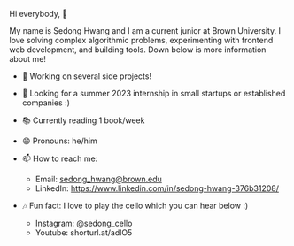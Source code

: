 Hi everybody, 👋

My name is Sedong Hwang and I am a current junior at Brown University. I love solving complex algorithmic problems, experimenting with frontend web development, and building tools. Down below is more information about me!

- 🎯 Working on several side projects!
- 🌱 Looking for a summer 2023 internship in small startups or established companies :)
- 📚 Currently reading 1 book/week
- 😄 Pronouns: he/him

- 📫 How to reach me: 
     - Email: sedong_hwang@brown.edu 
     - LinkedIn: https://www.linkedin.com/in/sedong-hwang-376b31208/
     
- 🎶 Fun fact: I love to play the cello which you can hear below :)
     - Instagram: @sedong_cello
     - Youtube: shorturl.at/adlO5

